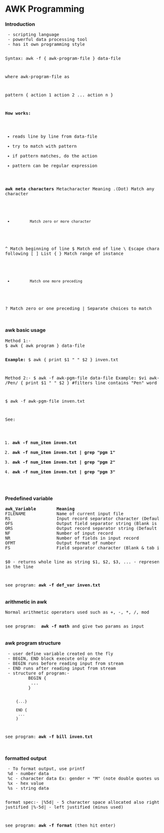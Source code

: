 <h1>AWK Programming</h1>
  
<h3>Introduction</h3>
<pre>
 - scripting language
 - powerful data processing tool
 - has it own programming style

Syntax:
	awk -f { awk-program-file } data-file
 
 where awk-program-file as 
 
  pattern {
  	action 1
  	action 2
  	...
  	action n
  }

<b>How works:</b> 
 - reads line by line from data-file
 - try to match with pattern
 - if pattern matches, do the action
 - pattern can be regular expression
 
<b>awk meta characters</b>
Metacharacter       Meaning
   .(Dot)        Match any character
   *             Match zero or more character
   ^             Match beginning of line
   $             Match end of line
   \             Escape character following
  [ ]            List
  { }            Match range of instance
   +             Match one more preceding
   ?             Match zero or one preceding
   |             Separate choices to match
    
</pre>


<h3>awk basic usage</h3>
<pre>
Method 1:-
$ awk { awk program } data-file

<b>Example:</b> 
$ awk { print $1 " " $2 } inven.txt

Method 2:-
$ awk -f awk-pgm-file data-file
Example:
$vi awk-pgm-file
/Pen/ { print $1 " " $2 } #filters line contains "Pen" word

$ awk -f awk-pgm-file inven.txt

See: 
 1. <b>awk -f num_item inven.txt</b>
 2. <b>awk -f num_item inven.txt | grep "pgm 1"</b>
 3. <b>awk -f num_item inven.txt | grep "pgm 2"</b>
 4. <b>awk -f num_item inven.txt | grep "pgm 3"</b>
</pre>

<h3>Predefined variable</h3>
<pre>
<b>awk_Variable        Meaning</b>
FILENAME            Name of current input file
RS                  Input record separator character (Default is new line)
OFS                 Output field separator string (Blank is default)
ORS                 Output record separator string (Default is new line)
NF                  Number of input record
NR                  Number of fields in input record
OFMT                Output format of number
FS                  Field separator character (Blank & tab is default)

$0 - returns whole line as string
$1, $2, $3, ... - represents fields in the line

see program: <b>awk -f def_var inven.txt</b>
</pre>

<h3>arithmetic in awk</h3>
<pre>
Normal arithmetic operators used such as +, -, *, /, mod

see program: <b> awk -f math</b> and give two params as input
</pre>

<h3>awk program structure</h3>
<pre>
 - user define variable created on the fly
 - BEGIN, END block execute only once
 - BEGIN runs before reading input from stream
 - END runs after reading input from stream 
 - structure of program:-
		 BEGIN {
		  ...
		 }
		 
		 {...}
		 
		 END {
		  ...
		 }
		 
see program: <b>awk -f bill inven.txt</b>		 
</pre>


<h3>formatted output</h3>
<pre>
 - To format output, use printf 
 %d - number data
 %c - character data Ex: gender = "M" (note double quotes used)
 %x - hex value
 %s - string data
 
 format spec:-
 |%5d| - 5 character space allocated also right justified
 |%-5d| - left justified (minus used)

see program: <b>awk -f format</b> (then hit enter)
</pre>





